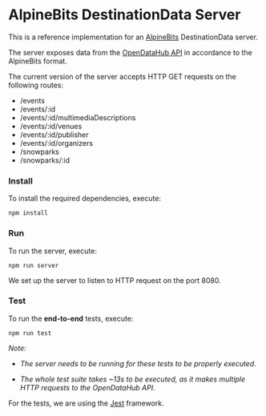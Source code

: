# AlpineBits DestinationData Server

This is a reference implementation for an [AlpineBits](https://www.alpinebits.org/) DestinationData server.

The server exposes data from the [OpenDataHub API](http://tourism.opendatahub.bz.it/) in accordance to the AlpineBits format.

The current version of the server accepts HTTP GET requests on the following routes:

* /events
* /events/:id
* /events/:id/multimediaDescriptions
* /events/:id/venues
* /events/:id/publisher
* /events/:id/organizers
* /snowparks
* /snowparks/:id


### Install

To install the required dependencies, execute:

```
npm install
```

### Run

To run the server, execute:

```
npm run server
```

We set up the server to listen to HTTP request on the port 8080.

### Test

To run the **end-to-end** tests, execute:
```
npm run test
```

*Note:*

* *The server needs to be running for these tests to be properly executed.*

* *The whole test suite takes ~13s to be executed, as it makes multiple HTTP requests to the OpenDataHub API.*

For the tests, we are using the [Jest](https://jestjs.io/) framework.

